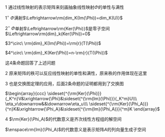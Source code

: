 1 通过线性映射的表示矩阵来刻画抽象线性映射$\Phi$的单性与满性

$1^\circ\ \Phi$满射$\Leftrightarrow\rm{dim_K(Im(\Phi))=dim_K(U)}$

$2^\circ\ \Phi$单射$\Leftrightarrow\rm{Ker(\Phi)}$是零子空间$\Leftrightarrow\rm{dim}_k(Ker(\Phi))=0$

$3^\circ\ \rm{dim}_K(Im(\Phi))=\rm{r}(T(\Phi))$

$4^\circ\ \rm{dim}_K(Ker(\Phi))=n-\rm{r}(T(\Phi))$

这4条命题回答了上述问题

2 原来矩阵的秩可以反应线性映射的单性和满性，原来秩的作用体现在这里

3 也是交换图定理的应用，后面2条命题的证明都用到了交换图

$\begin{array}{ccc}
\sideset{^{\rm{Ker}(\Phi)}}{_K^n}V&\xrightarrow{\Phi}&\sideset{^{\rm{Im}(\Phi)}}{_K^m}U\\\ 
\eta_v\downarrow&&\downarrow\eta_u\\\ 
\sideset{^{\rm{Ker}(\Phi_A)}}{^n}K&\xrightarrow{\Phi_A}&\sideset{^{\rm{Im}(\Phi_A)}}{^m}K
\end{array}$

4 $\rm{Ker}(\Phi_A)$的代数意义是齐次线性方程组的解空间

$\enspace\rm{Im}(\Phi_A)$的代数意义是表示矩阵$A$的列向量生成子空间
